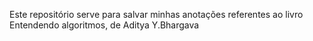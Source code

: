 Este repositório serve para salvar minhas anotações referentes ao livro Entendendo algoritmos, de Aditya Y.Bhargava
